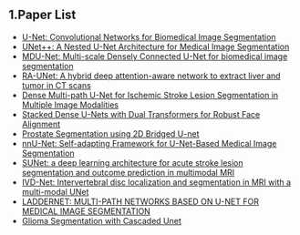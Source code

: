 ## 1.Paper List
  * [U-Net: Convolutional Networks for Biomedical Image Segmentation](https://arxiv.org/pdf/1505.04597.pdf)
  * [UNet++: A Nested U-Net Architecture for Medical Image Segmentation](https://arxiv.org/pdf/1807.10165.pdf)
  * [MDU-Net: Multi-scale Densely Connected U-Net for biomedical image segmentation](https://arxiv.org/pdf/1812.00352.pdf)
  * [RA-UNet: A hybrid deep attention-aware network to extract liver and tumor in CT scans](https://arxiv.org/pdf/1811.01328.pdf)
  * [Dense Multi-path U-Net for Ischemic Stroke Lesion Segmentation in Multiple Image Modalities](https://arxiv.org/pdf/1810.07003.pdf)
  * [Stacked Dense U-Nets with Dual Transformers for Robust Face Alignment](https://arxiv.org/pdf/1812.01936.pdf)
  * [Prostate Segmentation using 2D Bridged U-net](https://arxiv.org/pdf/1807.04459.pdf)
  * [nnU-Net: Self-adapting Framework for U-Net-Based Medical Image Segmentation](https://arxiv.org/pdf/1809.10486.pdf)
  * [SUNet: a deep learning architecture for acute stroke lesion segmentation and
outcome prediction in multimodal MRI](https://arxiv.org/pdf/1810.13304.pdf)
  * [IVD-Net: Intervertebral disc localization and segmentation in MRI with a multi-modal UNet](https://arxiv.org/pdf/1811.08305.pdf)
  * [LADDERNET: MULTI-PATH NETWORKS BASED ON U-NET FOR MEDICAL IMAGE SEGMENTATION](https://arxiv.org/pdf/1810.07810.pdf)
  * [Glioma Segmentation with Cascaded Unet](https://arxiv.org/pdf/1810.04008.pdf)
